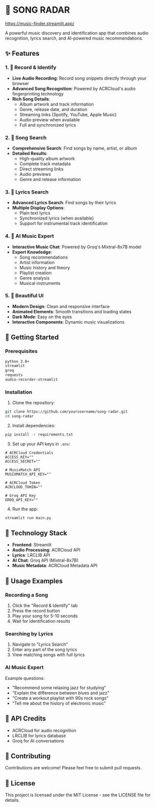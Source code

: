 # 🎵 SONG RADAR

https://music-finder.streamlit.app/

A powerful music discovery and identification app that combines audio recognition, lyrics search, and AI-powered music recommendations.

## ✨ Features

### 1. 🎤 Record & Identify
- **Live Audio Recording**: Record song snippets directly through your browser
- **Advanced Song Recognition**: Powered by ACRCloud's audio fingerprinting technology
- **Rich Song Details**:
  - Album artwork and track information
  - Genre, release date, and duration
  - Streaming links (Spotify, YouTube, Apple Music)
  - Audio preview when available
  - Full and synchronized lyrics

### 2. 🔎 Song Search
- **Comprehensive Search**: Find songs by name, artist, or album
- **Detailed Results**:
  - High-quality album artwork
  - Complete track metadata
  - Direct streaming links
  - Audio previews
  - Genre and release information

### 3. 📝 Lyrics Search
- **Advanced Lyrics Search**: Find songs by their lyrics
- **Multiple Display Options**:
  - Plain text lyrics
  - Synchronized lyrics (when available)
  - Support for instrumental track identification

### 4. 🤖 AI Music Expert
- **Interactive Music Chat**: Powered by Groq's Mixtral-8x7B model
- **Expert Knowledge**:
  - Song recommendations
  - Artist information
  - Music history and theory
  - Playlist creation
  - Genre analysis
  - Musical instruments
  
### 5. 🎨 Beautiful UI
- **Modern Design**: Clean and responsive interface
- **Animated Elements**: Smooth transitions and loading states
- **Dark Mode**: Easy on the eyes
- **Interactive Components**: Dynamic music visualizations

## 🚀 Getting Started

### Prerequisites
```bash
python 3.8+
streamlit
groq
requests
audio-recorder-streamlit
```

### Installation
1. Clone the repository:
```bash
git clone https://github.com/yourusername/song-radar.git
cd song-radar
```

2. Install dependencies:
```bash
pip install -r requirements.txt
```

3. Set up your API keys in `.env`:
```env
# ACRCloud Credentials
ACCESS_KEY=""
ACCESS_SECRET=""

# MusixMatch API
MUSIXMATCH_API_KEY=""

# ACRCloud Token
ACRCLOUD_TOKEN=""

# Groq API Key
GROQ_API_KEY=""

```

4. Run the app:
```bash
streamlit run main.py
```

## 🔧 Technology Stack

- **Frontend**: Streamlit
- **Audio Processing**: ACRCloud API
- **Lyrics**: LRCLIB API
- **AI Chat**: Groq API (Mixtral-8x7B)
- **Music Metadata**: ACRCloud Metadata API

## 🎯 Usage Examples

### Recording a Song
1. Click the "Record & Identify" tab
2. Press the record button
3. Play your song for 5-10 seconds
4. Wait for identification results

### Searching by Lyrics
1. Navigate to "Lyrics Search"
2. Enter any part of the song lyrics
3. View matching songs with full lyrics

### AI Music Expert
Example questions:
- "Recommend some relaxing jazz for studying"
- "Explain the difference between blues and jazz"
- "Create a workout playlist with 90s rock songs"
- "Tell me about the history of electronic music"

## 📝 API Credits
- ACRCloud for audio recognition
- LRCLIB for lyrics database
- Groq for AI conversations

## 🤝 Contributing
Contributions are welcome! Please feel free to submit pull requests.

## 📄 License
This project is licensed under the MIT License - see the LICENSE file for details.
